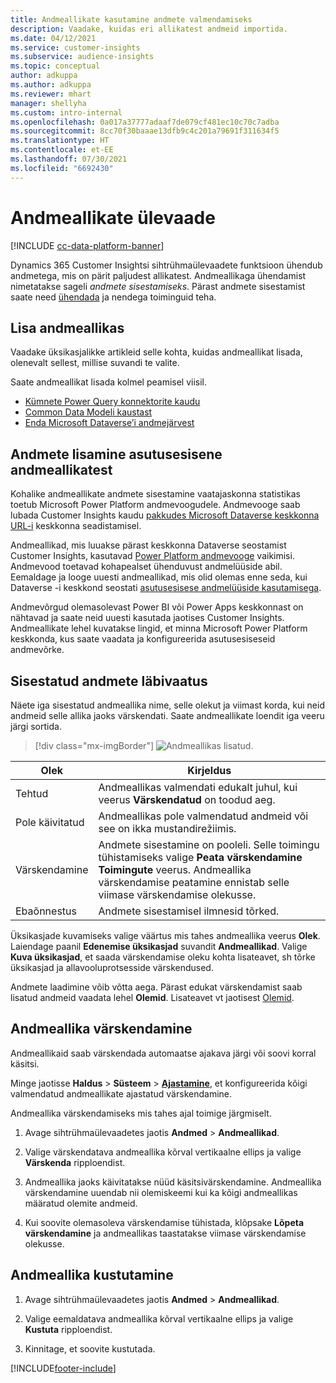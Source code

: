 ```yaml
---
title: Andmeallikate kasutamine andmete valmendamiseks
description: Vaadake, kuidas eri allikatest andmeid importida.
ms.date: 04/12/2021
ms.service: customer-insights
ms.subservice: audience-insights
ms.topic: conceptual
author: adkuppa
ms.author: adkuppa
ms.reviewer: mhart
manager: shellyha
ms.custom: intro-internal
ms.openlocfilehash: 0a017a37777adaaf7de079cf481ec10c70c7adba
ms.sourcegitcommit: 8cc70f30baaae13dfb9c4c201a79691f311634f5
ms.translationtype: HT
ms.contentlocale: et-EE
ms.lasthandoff: 07/30/2021
ms.locfileid: "6692430"
---
```

# <a name="data-sources-overview"></a>Andmeallikate ülevaade

[!INCLUDE [cc-data-platform-banner](../includes/cc-data-platform-banner.md)]

Dynamics 365 Customer Insightsi sihtrühmaülevaadete funktsioon ühendub andmetega, mis on pärit paljudest allikatest. Andmeallikaga ühendamist nimetatakse sageli *andmete sisestamiseks*. Pärast andmete sisestamist saate need [ühendada](data-unification.md) ja nendega toiminguid teha.

## <a name="add-a-data-source"></a>Lisa andmeallikas

Vaadake üksikasjalikke artikleid selle kohta, kuidas andmeallikat lisada, olenevalt sellest, millise suvandi te valite.

Saate andmeallikat lisada kolmel peamisel viisil.

- [Kümnete Power Query konnektorite kaudu](connect-power-query.md)
- [Common Data Modeli kaustast](connect-common-data-model.md)
- [Enda Microsoft Dataverse’i andmejärvest](connect-dataverse-managed-lake.md)

## <a name="add-data-from-on-premises-data-sources"></a>Andmete lisamine asutusesisene andmeallikatest

Kohalike andmeallikate andmete sisestamine vaatajaskonna statistikas toetub Microsoft Power Platform andmevoogudele. Andmevooge saab lubada Customer Insights kaudu [pakkudes Microsoft Dataverse keskkonna URL-i](get-started-paid.md) keskkonna seadistamisel.

Andmeallikad, mis luuakse pärast keskkonna Dataverse seostamist Customer Insights, kasutavad [Power Platform andmevooge](/power-query/dataflows/overview-dataflows-across-power-platform-dynamics-365) vaikimisi. Andmevood toetavad kohapealset ühenduvust andmelüüside abil. Eemaldage ja looge uuesti andmeallikad, mis olid olemas enne seda, kui Dataverse -i keskkond seostati [asutusesisese andmelüüside kasutamisega](/data-integration/gateway/service-gateway-app).

Andmevõrgud olemasolevast Power BI või Power Apps keskkonnast on nähtavad ja saate neid uuesti kasutada jaotises Customer Insights. Andmeallikate lehel kuvatakse lingid, et minna Microsoft Power Platform keskkonda, kus saate vaadata ja konfigureerida asutusesiseseid andmevõrke.

## <a name="review-ingested-data"></a>Sisestatud andmete läbivaatus

Näete iga sisestatud andmeallika nime, selle olekut ja viimast korda, kui neid andmeid selle allika jaoks värskendati. Saate andmeallikate loendit iga veeru järgi sortida.

> [!div class="mx-imgBorder"]
> ![Andmeallikas lisatud.](media/configure-data-datasource-added.png "Andmeallikas lisatud")

|Olek  |Kirjeldus  |
|---------|---------|
|Tehtud   |Andmeallikas valmendati edukalt juhul, kui veerus **Värskendatud** on toodud aeg.
|Pole käivitatud   |Andmeallikas pole valmendatud andmeid või see on ikka mustandirežiimis.         |
|Värskendamine    |Andmete sisestamine on pooleli. Selle toimingu tühistamiseks valige **Peata värskendamine** **Toimingute** veerus. Andmeallika värskendamise peatamine ennistab selle viimase värskendamise olekusse.       |
|Ebaõnnestus     |Andmete sisestamisel ilmnesid tõrked.         |

Üksikasjade kuvamiseks valige väärtus mis tahes andmeallika veerus **Olek**. Laiendage paanil **Edenemise üksikasjad** suvandit **Andmeallikad**. Valige **Kuva üksikasjad**, et saada värskendamise oleku kohta lisateavet, sh tõrke üksikasjad ja allavooluprotsesside värskendused.

Andmete laadimine võib võtta aega. Pärast edukat värskendamist saab lisatud andmeid vaadata lehel **Olemid**. Lisateavet vt jaotisest [Olemid](entities.md).

## <a name="refresh-a-data-source"></a>Andmeallika värskendamine

Andmeallikaid saab värskendada automaatse ajakava järgi või soovi korral käsitsi. 

Minge jaotisse **Haldus** > **Süsteem** > [**Ajastamine**](system.md#schedule-tab), et konfigureerida kõigi valmendatud andmeallikate ajastatud värskendamine.

Andmeallika värskendamiseks mis tahes ajal toimige järgmiselt.

1. Avage sihtrühmaülevaadetes jaotis **Andmed** > **Andmeallikad**.

2. Valige värskendatava andmeallika kõrval vertikaalne ellips ja valige **Värskenda** ripploendist.

3. Andmeallika jaoks käivitatakse nüüd käsitsivärskendamine. Andmeallika värskendamine uuendab nii olemiskeemi kui ka kõigi andmeallikas määratud olemite andmeid.

4. Kui soovite olemasoleva värskendamise tühistada, klõpsake **Lõpeta värskendamine** ja andmeallikas taastatakse viimase värskendamise olekusse.

## <a name="delete-a-data-source"></a>Andmeallika kustutamine

1. Avage sihtrühmaülevaadetes jaotis **Andmed** > **Andmeallikad**.

2. Valige eemaldatava andmeallika kõrval vertikaalne ellips ja valige **Kustuta** ripploendist.

3. Kinnitage, et soovite kustutada.


[!INCLUDE[footer-include](../includes/footer-banner.md)]

